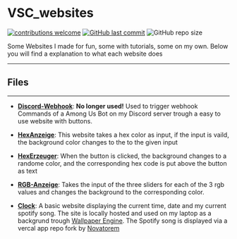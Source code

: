 # **VSC_websites**

[![contributions welcome](https://img.shields.io/badge/contributions-welcome-brightgreen.svg?style=flat)](https://github.com/PhilRoli/demo_websites/pulls) [![GitHub last commit](https://img.shields.io/github/last-commit/philroli/demo_websites)](https://github.com/PhilRoli/demo_websites/pulls) ![GitHub repo size](https://img.shields.io/github/repo-size/philroli/demo_websites)

Some Websites I made for fun, some with tutorials, some on my own.
Below you will find a explanation to what each website does

---

## Files

---

- **[Discord-Webhook](/AmongUsWebhook)**: **No longer used!** Used to trigger webhook Commands of a Among Us Bot on my Discord server trough a easy to use website with buttons.

- **[HexAnzeige](/HexAnzeige)**: This website takes a hex color as input, if the input is vaild, the background color changes to the to the given input

- **[HexErzeuger](/HexErzeuger)**: When the button is clicked, the background changes to a randome color, and the corresponding hex code is put above the button as text

- **[RGB-Anzeige](/RGB-Anzeige)**: Takes the input of the three sliders for each of the 3 rgb values and changes the background to the corresponding color.

- **[Clock](/clock2)**: A basic website displaying the current time, date and my current spotify song. The site is locally hosted and used on my laptop as a backgrund trough [Wallpaper Engine](https://store.steampowered.com/app/431960/Wallpaper_Engine/). The Spotify song is displayed via a vercal app repo fork by [Novatorem](https://github.com/novatorem/novatorem)
